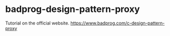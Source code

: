 # badprog-design-pattern-proxy

Tutorial on the official website. https://www.badprog.com/c-design-pattern-proxy
